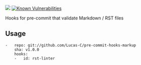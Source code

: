 [![](https://travis-ci.org/Lucas-C/pre-commit-hooks.svg?branch=master)](https://travis-ci.org/Lucas-C/pre-commit-hooks)
[![Known Vulnerabilities](https://snyk.io/test/github/lucas-c/pre-commit-hooks-markup/badge.svg)](https://snyk.io/test/github/lucas-c/pre-commit-hooks-markup)

Hooks for pre-commit that validate Markdown / RST files

## Usage

    -   repo: git://github.com/Lucas-C/pre-commit-hooks-markup
        sha: v1.0.0
        hooks:
        -   id: rst-linter
